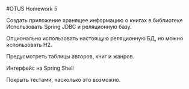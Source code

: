 #OTUS Homework 5

Создать приложение хранящее информацию о книгах в библиотеке
Использовать Spring JDBC и реляционную базу.

Опционально использовать настоящую реляционную БД, но можно использовать H2.

Предусмотреть таблицы авторов, книг и жанров.

Интерфейс на Spring Shell

Покрыть тестами, насколько это возможно.